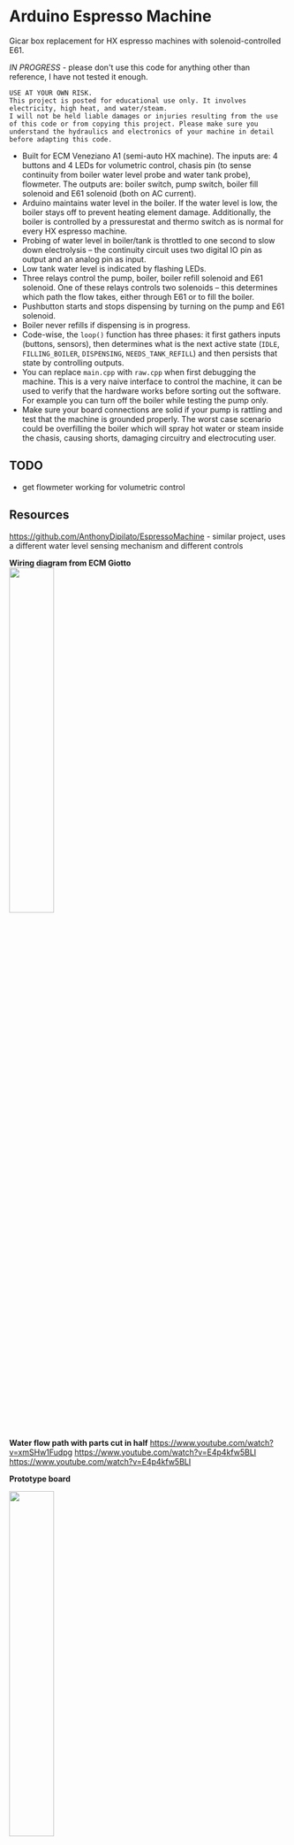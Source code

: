 # Arduino Espresso Machine

Gicar box replacement for HX espresso machines with solenoid-controlled E61.

*IN PROGRESS* - please don't use this code for anything other than reference, I have not tested it enough. 

```
USE AT YOUR OWN RISK.
This project is posted for educational use only. It involves electricity, high heat, and water/steam.
I will not be held liable damages or injuries resulting from the use of this code or from copying this project. Please make sure you understand the hydraulics and electronics of your machine in detail before adapting this code.
```

* Built for ECM Veneziano A1 (semi-auto HX machine). The inputs are: 4 buttons and 4 LEDs for volumetric control, chasis pin (to sense continuity from boiler water level probe and water tank probe), flowmeter. The outputs are: boiler switch, pump switch, boiler fill solenoid and E61 solenoid (both on AC current).
* Arduino maintains water level in the boiler. If the water level is low, the boiler stays off to prevent heating element damage. Additionally, the boiler is controlled by a pressurestat and thermo switch as is normal for every HX espresso machine.
* Probing of water level in boiler/tank is throttled to one second to slow down electrolysis – the continuity circuit uses two digital IO pin as output and an analog pin as input.
* Low tank water level is indicated by flashing LEDs.
* Three relays control the pump, boiler, boiler refill solenoid and E61 solenoid. One of these relays controls two solenoids – this determines which path the flow takes, either through E61 or to fill the boiler.
* Pushbutton starts and stops dispensing by turning on the pump and E61 solenoid.
* Boiler never refills if dispensing is in progress.
* Code-wise, the `loop()` function has three phases: it first gathers inputs (buttons, sensors), then determines what is the next active state (`IDLE`, `FILLING_BOILER`, `DISPENSING`, `NEEDS_TANK_REFILL`) and then persists that state by controlling outputs.
* You can replace `main.cpp` with `raw.cpp` when first debugging the machine. This is a very naive interface to control the machine, it can be used to verify that the hardware works before sorting out the software. For example you can turn off the boiler while testing the pump only.
* Make sure your board connections are solid if your pump is rattling and test that the machine is grounded properly. The worst case scenario could be overfilling the boiler which will spray hot water or steam inside the chasis, causing shorts, damaging circuitry and electrocuting user.

## TODO

- get flowmeter working for volumetric control

## Resources

https://github.com/AnthonyDipilato/EspressoMachine - similar project, uses a different water level sensing mechanism and different controls

**Wiring diagram from ECM Giotto**   
<img src="https://www.home-barista.com/forums/userpix/18943_wiring_diagram_-_rocket-giotto-premium-plus-v2-sp-2014.jpg" width="40%"/>

**Water flow path with parts cut in half**
https://www.youtube.com/watch?v=xmSHw1Fudpg
https://www.youtube.com/watch?v=E4p4kfw5BLI
https://www.youtube.com/watch?v=E4p4kfw5BLI

**Prototype board**   

<img src="https://i.imgur.com/JBID1xi.png" width="40%"/>

**ECM Veneziano**   

<img src="https://i.imgur.com/rYCZEsTl.jpg" width="40%"/>

